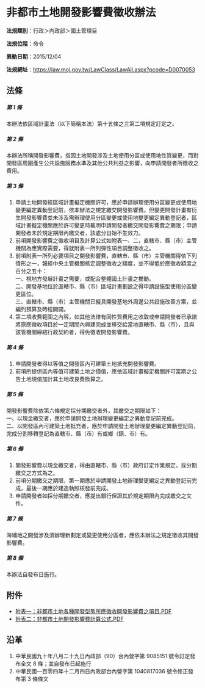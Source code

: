 # 非都市土地開發影響費徵收辦法




**法規類別**：行政＞內政部＞國土管理目

**法規位階**：命令

**異動日期**：2015/12/04  

**法規網址**：https://law.moj.gov.tw/LawClass/LawAll.aspx?pcode=D0070053



## 法條
##### 第 1 條
本辦法依區域計畫法（以下簡稱本法）第十五條之三第二項規定訂定之。

##### 第 2 條
本辦法所稱開發影響費，指因土地開發涉及土地使用分區或使用地性質變更，而對開發區周圍產生公共設施服務水準及其他公共利益之影響，向申請開發者所徵收之費用。

##### 第 3 條
1. 申請土地開發經區域計畫擬定機關許可，應於申請辦理使用分區變更或使用地變更編定異動登記前，依本辦法之規定繳交開發影響費。但變更開發計畫有衍生開發影響費並未涉及需辦理使用分區變更或使用地變更編定異動登記者，區域計畫擬定機關應於許可變更時載明申請開發者繳交開發影響費之期限；申請開發者未於規定期限內繳交者，該處分自始不生效力。
1. 前項開發影響費之徵收項目及計算公式如附表一、二，直轄市、縣（市）主管機關為應實際需要，得就附表一所列彈性項目調整徵收之。
1. 前項附表一所列必要項目之開發影響費，直轄市、縣（市）主管機關得依下列情形之一，報經中央主管機關核定調整徵收之額度，並不得低於應徵收額度之百分之五十：  
一、視地方發展計畫之需要，或配合整體國土計畫之推動。  
二、開發基地位於直轄市、縣（市）區域計畫劃設之得申請設施型使用分區變更區位。  
三、直轄市、縣（市）主管機關已擬具開發基地外周邊公共設施改善方案，並編列預算及時程開闢。
1. 第二項收費範圍之內容，如其他法律有同性質費用之收取或申請開發者已承諾將原應徵收項目於一定期間內興建完成並移交給當地直轄市、縣（市），且與該管機關締結行政契約者，得免徵收開發影響費。

##### 第 4 條
1. 申請開發者得以等值之開發區內可建築土地抵充開發影響費。
1. 前項所提供區內等值可建築土地之價值，應依區域計畫擬定機關許可當期之公告土地現值加計其土地改良費換算之。

##### 第 5 條
開發影響費除依第六條規定採分期繳交者外，其繳交之期限如下：  
一、以現金繳交者，應於申請開發土地辦理變更編定之異動登記前完成。  
二、以開發區內可建築土地抵充者，應於申請開發土地辦理變更編定異動登記前，完成分割移轉登記為直轄市、縣（市）有或鄉（鎮、市）有。

##### 第 6 條
1. 開發影響費以現金繳交者，得由直轄市、縣（市）政府訂定作業規定，採分期繳交之方式為之。
1. 前項分期繳交之期限，第一期應於申請開發土地辦理變更編定之異動登記前完成，最後一期應於建造執照核發前完成。
1. 申請開發者如採分期繳交者，應提出銀行保證其於規定期限內完成繳交之文件。

##### 第 7 條
海埔地之開發涉及須辦理新劃定或變更使用分區者，應依本辦法之規定徵收其開發影響費。

##### 第 8 條
本辦法自發布日施行。
## 附件
* [附表一：非都市土地各種開發型態所應徵收開發影響費之項目.PDF](https://law.moj.gov.tw/LawClass/LawGetFile.ashx?FileId=0000170202)
* [附表二：非都市土地開發影響費計算公式.PDF](https://law.moj.gov.tw/LawClass/LawGetFile.ashx?FileId=0000170203)
## 沿革
1. 中華民國九十年八月二十九日內政部（90）台內營字第 9085151  號令訂定發布全文 8  條；並自發布日起施行
1. 中華民國一百零四年十二月四日內政部台內營字第 1040817036 號令修正發布第 3  條條文
